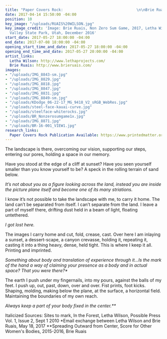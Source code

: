 ```yaml
---
title: "Paper Covers Rock:                                 \n\nBrie Ruais, Letha Wilson"
date: 2017-04-14 15:50:00 -04:00
position: 10
key_image: "/uploads/RUAIS%20WILSON.jpg"
key_image_credit: 'Image: Brie Ruais, Non Zero Sum Game, 2017, Letha Wilson, Goblin
  Valley State Park, Utah, December 2016'
start_date: 2017-05-27 18:00:00 -04:00
end_date: 2017-07-08 18:00:00 -04:00
opening_start_time_and_date: 2017-05-27 18:00:00 -04:00
opening_end_time_and_date: 2017-05-27 20:00:00 -04:00
artist_links:
  Letha Wilson: http://www.lethaprojects.com/
  Brie Ruais: http://www.brieruais.com/
images:
- "/uploads/IMG_8843-sm.jpg"
- "/uploads/IMG_8829.jpg"
- "/uploads/IMG_8818.jpg"
- "/uploads/IMG_8847.jpg"
- "/uploads/IMG_8831.jpg"
- "/uploads/IMG_8849-sm.jpg"
- "/uploads/KDodge_06-22-17_MG_9418_V2_sRGB_WebRes.jpg"
- "/uploads/steel-face-kauai-curve.jpg"
- "/uploads/steelface-whiterocks.jpg"
- "/uploads/BR_Nonzerosumgame1x.jpg"
- "/uploads/IMG_8871.jpg"
- "/uploads/BR-16-001_VIEW1.jpg"
research_links:
  Paper Covers Rock Publication Available: https://www.printedmatter.org/catalog/48665/
---
```


The landscape is there, overcoming our vision, supporting our steps, entering our pores, holding a space in our memory. 
 
Have you stood at the edge of a cliff at sunset? Have you seen yourself smaller than you know yourself to be? A speck in the rolling terrain of sand below.
 
<i>It’s not about you as a figure looking across the land, instead you are inside the picture plane itself and become one of its many striations.</i>
 
I know it’s not possible to take the landscape with me, to carry it home. The land can’t be separated from itself. I can’t separate from the land. I leave a part of myself there, drifting dust held in a beam of light, floating untethered.
 
<i>I got lost here.</i>
 
The images I carry home and cut, fold, crease, cast. Over here I am inlaying a sunset, a dessert-scape, a canyon crevasse, holding it, repeating it, casting it into a thing heavy, dense, held tight. This is where I keep it all. Printing and imprinted.
 
<i>Something about body and translation of experience through it…Is the mark of the hand a way of claiming your presence as a body and in actual space? That you were there?*</i>
 
The earth I push under my fingernails, into my pours, against the balls of my feet. I push up, out, past, down, over and over. Fist prints, foot kicks. Shaping, molding, making below the plane, at the surface, a horizontal field. Maintaining the boundaries of my own reach.
 
<i>Always keep a part of your body fixed in the center.**</i>
 

Italicized Sources:
Sites to mark, In the Forest, Letha Wilson, Possible Press Vol. 1, Issue 2, Sept 1 2010
*Email exchange between Letha Wilson and Brie Ruais, May 18, 2017
**Spreading Outward from Center, Score for Other Women's Bodies, 2015-2016, Brie Ruais

